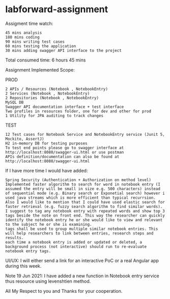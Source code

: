 # labforward-assignment

Assigment time watch:

    45 mins analysis
    180 mins coding
    90 mins writing test cases
    60 mins testing the application
    30 mins adding swagger API interface to the project

Total consumed time: 6 hours 45 mins

Assignment Implemented Scope:

PROD

    2 APIs / Resources (Notebook , NotebookEntry)
    2 Services (Notebook , NotebookEntry)
    2 Repositories (Notebook , NotebookEntry)
    MySQL DB
    Swagger API documentation interface + test interface
    Two profiles in resources folder, one for dev and other for prod
    1 Utility for JPA auditing to track changes

TEST

    12 Test cases for Notebook Service and NotebookEntry service (Junit 5, Mockito, AssertJ)
    H2 in-memory DB for testing purposes
    To test end points please go to swagger interface at http://localhost:8080/swagger-ui.html or use postman
    APIs definition/documentation can also be found at http://localhost:8080/swagger-ui.html

If I have more time I would have added:

    Spring Security (Authentication + Authorization on method level)
    Implemented faster algorithm to search for word in notebook entry (I assumed the entry will be small in size e.g. 500 characters) instead of sequential mode (e.g. Binary search or Exponetial search) however i used java streams which is more efficient than typical recurrsion.
    Also I would like to mention that I could have used elastic search for faster retrieval (e.g. fuzzy search algorithm to find similar words).
    I suggest to tag any notebook entry with repeated words and show top 3 tags beside the note on front end. This way the researcher can quickly identify the notebook entry he or she would like to view and relevant to the subject he or she is examining.
    tags shall be used to group multiple similar notebook entries. This will help researchers to link between entries, research steps and results.
    each time a notebook entry is added or updated or deleted, a background process (not interactive) should run to re-evaluate notebook entry tags.

UI/UX: I will either send a link for an interactive PoC or a real Angular app during this week.

Note 19 Jun 2021: I have added a new function in Notebook entry service thus resource using levenshtien method.

All My Respect to you and Thanks for your cooperation.
